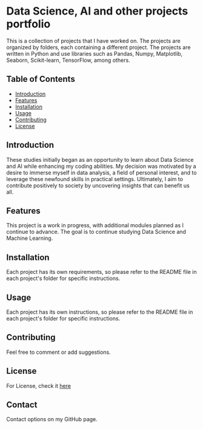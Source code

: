 # Data Science, AI and other projects portfolio

This is a collection of projects that I have worked on. The projects are organized by folders, each containing a different project. The projects are written in Python and use libraries such as Pandas, Numpy, Matplotlib, Seaborn, Scikit-learn, TensorFlow, among others.

## Table of Contents

- [Introduction](#introduction)
- [Features](#features)
- [Installation](#installation)
- [Usage](#usage)
- [Contributing](#contributing)
- [License](#license)

## Introduction

These studies initially began as an opportunity to learn about Data Science and AI while enhancing my coding abilities. My decision was motivated by a desire to immerse myself in data analysis, a field of personal interest, and to leverage these newfound skills in practical settings. Ultimately, I aim to contribute positively to society by uncovering insights that can benefit us all.

## Features

This project is a work in progress, with additional modules planned as I continue to advance. The goal is to continue studying Data Science and Machine Learning.

## Installation

Each project has its own requirements, so please refer to the README file in each project's folder for specific instructions.

## Usage

Each project has its own instructions, so please refer to the README file in each project's folder for specific instructions.

## Contributing

Feel free to comment or add suggestions.

## License

For License, check it [here](/portfolio/LICENSE)

## Contact

Contact options on my GitHub page.
